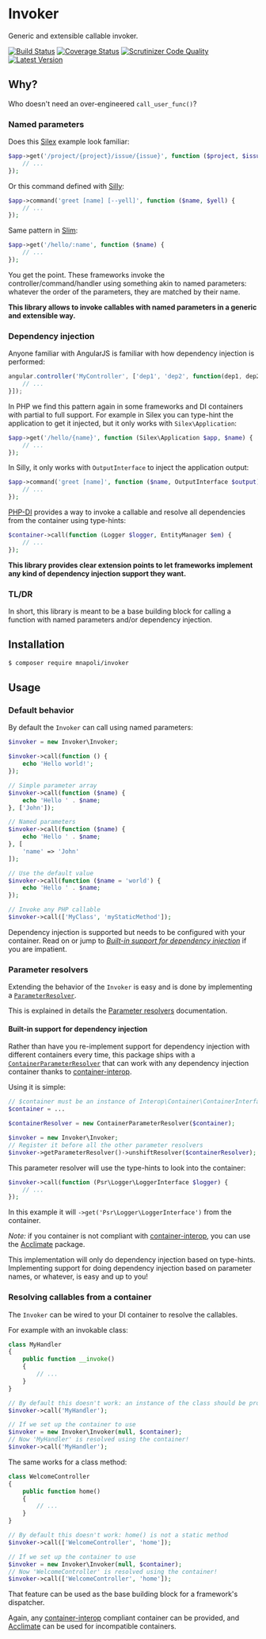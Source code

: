 # Invoker

Generic and extensible callable invoker.

[![Build Status](https://img.shields.io/travis/mnapoli/Invoker.svg?style=flat-square)](https://travis-ci.org/mnapoli/Invoker)
[![Coverage Status](https://img.shields.io/coveralls/mnapoli/Invoker/master.svg?style=flat-square)](https://coveralls.io/r/mnapoli/Invoker?branch=master)
[![Scrutinizer Code Quality](https://img.shields.io/scrutinizer/g/mnapoli/Invoker.svg?style=flat-square)](https://scrutinizer-ci.com/g/mnapoli/Invoker/?branch=master)
[![Latest Version](https://img.shields.io/github/release/mnapoli/invoker.svg?style=flat-square)](https://packagist.org/packages/mnapoli/invoker)

## Why?

Who doesn't need an over-engineered `call_user_func()`?

### Named parameters

Does this [Silex](http://silex.sensiolabs.org) example look familiar:

```php
$app->get('/project/{project}/issue/{issue}', function ($project, $issue) {
    // ...
});
```

Or this command defined with [Silly](https://github.com/mnapoli/silly#usage):

```php
$app->command('greet [name] [--yell]', function ($name, $yell) {
    // ...
});
```

Same pattern in [Slim](http://www.slimframework.com):

```php
$app->get('/hello/:name', function ($name) {
    // ...
});
```

You get the point. These frameworks invoke the controller/command/handler using something akin to named parameters: whatever the order of the parameters, they are matched by their name.

**This library allows to invoke callables with named parameters in a generic and extensible way.**

### Dependency injection

Anyone familiar with AngularJS is familiar with how dependency injection is performed:

```js
angular.controller('MyController', ['dep1', 'dep2', function(dep1, dep2) {
    // ...
}]);
```

In PHP we find this pattern again in some frameworks and DI containers with partial to full support. For example in Silex you can type-hint the application to get it injected, but it only works with `Silex\Application`:

```php
$app->get('/hello/{name}', function (Silex\Application $app, $name) {
    // ...
});
```

In Silly, it only works with `OutputInterface` to inject the application output:

```php
$app->command('greet [name]', function ($name, OutputInterface $output) {
    // ...
});
```

[PHP-DI](http://php-di.org/doc/container.html) provides a way to invoke a callable and resolve all dependencies from the container using type-hints:

```php
$container->call(function (Logger $logger, EntityManager $em) {
    // ...
});
```

**This library provides clear extension points to let frameworks implement any kind of dependency injection support they want.**

### TL/DR

In short, this library is meant to be a base building block for calling a function with named parameters and/or dependency injection.

## Installation

```sh
$ composer require mnapoli/invoker
```

## Usage

### Default behavior

By default the `Invoker` can call using named parameters:

```php
$invoker = new Invoker\Invoker;

$invoker->call(function () {
    echo 'Hello world!';
});

// Simple parameter array
$invoker->call(function ($name) {
    echo 'Hello ' . $name;
}, ['John']);

// Named parameters
$invoker->call(function ($name) {
    echo 'Hello ' . $name;
}, [
    'name' => 'John'
]);

// Use the default value
$invoker->call(function ($name = 'world') {
    echo 'Hello ' . $name;
});

// Invoke any PHP callable
$invoker->call(['MyClass', 'myStaticMethod']);
```

Dependency injection is supported but needs to be configured with your container. Read on or jump to [*Built-in support for dependency injection*](#built-in-support-for-dependency-injection) if you are impatient.

### Parameter resolvers

Extending the behavior of the `Invoker` is easy and is done by implementing a [`ParameterResolver`](https://github.com/mnapoli/Invoker/blob/master/src/ParameterResolver/ParameterResolver.php).

This is explained in details the [Parameter resolvers](doc/parameter-resolver.md) documentation.

#### Built-in support for dependency injection

Rather than have you re-implement support for dependency injection with different containers every time, this package ships with a [`ContainerParameterResolver`](https://github.com/mnapoli/Invoker/blob/master/src/ParameterResolver/ContainerParameterResolver.php) that can work with any dependency injection container thanks to [container-interop](https://github.com/container-interop/container-interop).

Using it is simple:

```php
// $container must be an instance of Interop\Container\ContainerInterface
$container = ...

$containerResolver = new ContainerParameterResolver($container);

$invoker = new Invoker\Invoker;
// Register it before all the other parameter resolvers
$invoker->getParameterResolver()->unshiftResolver($containerResolver);
```

This parameter resolver will use the type-hints to look into the container:

```php
$invoker->call(function (Psr\Logger\LoggerInterface $logger) {
    // ...
});
```

In this example it will `->get('Psr\Logger\LoggerInterface')` from the container.

*Note:* if you container is not compliant with [container-interop](https://github.com/container-interop/container-interop), you can use the [Acclimate](https://github.com/jeremeamia/acclimate-container) package.

This implementation will only do dependency injection based on type-hints. Implementing support for doing dependency injection based on parameter names, or whatever, is easy and up to you!

### Resolving callables from a container

The `Invoker` can be wired to your DI container to resolve the callables.

For example with an invokable class:

```php
class MyHandler
{
    public function __invoke()
    {
        // ...
    }
}

// By default this doesn't work: an instance of the class should be provided
$invoker->call('MyHandler');

// If we set up the container to use
$invoker = new Invoker\Invoker(null, $container);
// Now 'MyHandler' is resolved using the container!
$invoker->call('MyHandler');
```

The same works for a class method:

```php
class WelcomeController
{
    public function home()
    {
        // ...
    }
}

// By default this doesn't work: home() is not a static method
$invoker->call(['WelcomeController', 'home']);

// If we set up the container to use
$invoker = new Invoker\Invoker(null, $container);
// Now 'WelcomeController' is resolved using the container!
$invoker->call(['WelcomeController', 'home']);
```

That feature can be used as the base building block for a framework's dispatcher.

Again, any [container-interop](https://github.com/container-interop/container-interop) compliant container can be provided, and [Acclimate](https://github.com/jeremeamia/acclimate-container) can be used for incompatible containers.

